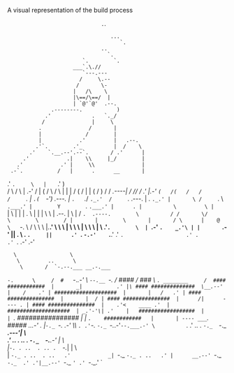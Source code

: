 A visual representation of the build process

`                               .
                                          `.

                                     ...
                                        `.
                                  ..
                                    `.
                            `.        `.
                         ___`.\.//
                            `---.---
                           /     \.--
                          /       \-
                         |   /\    \
                         |\==/\==/  |
                         | `@'`@'  .--.
                  .--------.           )
                .'             .   `._/
               /               |     \
              .               /       |
              |              /        |
              |            .'         |   .--.
             .'`.        .'_          |  /    \
           .'    `.__.--'.--`.       / .'      |
         .'            .|    \\     |_/        |
       .'            .' |     \\               |
     .-`.           /   |      .      __       |
   .'    `.     \   |   `           .'  )      \
  /        \   / \  |            .-'   /       |
 (  /       \ /   \ |                 |        |
  \/         (     \/                 |        |
  (  /        )    /                 /   _.----|
   \/   //   /   .'                  |.-'       `
   (   /(   /   /                    /      `.   |
    `.(  `-')  .---.                |    `.   `._/
       `._.'  /     `.   .---.      |  .   `._.'
              |       \ /     `.     \  `.___.'
              |        Y        `.    `.___.'
              |      . |          \         \
              |       `|           \         |
              |        |       .    \        |
              |        |        \    \       |
            .--.       |         \           |
           /    `.  .----.        \          /
          /       \/      \        \        /
          |       |        \       |       /
           \      |    @    \   `-. \     /
            \      \         \     \|.__.'
             \      \         \     |
              \      \         \    |
               \      \         \   |
                \    .'`.        \  |
                 `.-'    `.    _.'\ |
                   |       `.-'    ||
              .     \     . `.     ||      .'
               `.    `-.-'    `.__.'     .'
                 `.                    .'
             .                       .'
              `.
                                           .-'
                                        .-'

      \                 \
       \         ..      \
        \       /  `-.--.___ __.-.___
`-.      \     /  #   `-._.-'    \   `--.__
   `-.        /  ####    /   ###  \        `.
________     /  #### ############  |       _|           .'
            |\ #### ##############  \__.--' |    /    .'
            | ####################  |       |   /   .'
            | #### ###############  |       |  /
            | #### ###############  |      /|      ----
          . | #### ###############  |    .'<    ____
        .'  | ####################  | _.'-'\|
      .'    |   ##################  |       |
             `.   ################  |       |
               `.    ############   |       | ----
              ___`.     #####     _..____.-'     .
             |`-._ `-._       _.-'    \\\         `.
          .'`-._  `-._ `-._.-'`--.___.-' \          `.
        .' .. . `-._  `-._        ___.---'|   \   \
      .' .. . .. .  `-._  `-.__.-'        |    \   \
     |`-. . ..  . .. .  `-._|             |     \   \
     |   `-._ . ..  . ..   .'            _|
      `-._   `-._ . ..   .' |      __.--'
          `-._   `-._  .' .'|__.--'
              `-._   `' .'
                  `-._.'
                  `